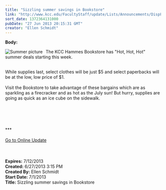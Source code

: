 ```yaml
---
title: "Sizzling summer savings in Bookstore"
link: "http://www.kcc.edu/FacultyStaff/update/Lists/Announcements/DispForm.aspx?ID=1153"
sort_date: 1372364131000
pubDate: "27 Jun 2013 20:15:31 GMT"
creator: "Ellen Schmidt"
---
```


<div><b>Body:</b> <div class="ExternalClass11877294CAEC4A3A8087F7A480A73F02">
<div>
<div style="float:left;margin-right:6px"><img alt="Summer picture" src="/SiteCollectionImages/summer-hot.jpg" /></div>
<p> The KCC Hammes Bookstore has &quot;Hot, Hot, Hot&quot; summer deals starting this week.</p></div>
<div> </div>
<div>While supplies last, select clothes will be just $5 and select paperbacks will be at the low, low price of $1.</div>
<div> </div>
<div>Visit the Bookstore to take advantage of these bargains which are as sparkling as a firecracker and as hot as the July sun! But hurry, supplies are going as quick as an ice cube on the sidewalk.</div>
<div> </div>
<div> </div>
<div><br /><br /><br />*** 
<div><br /></div>
<div></div>
<div></div>
<div><a href="/FacultyStaff/update/Pages/dailyupdate.aspx">Go to Online Update</a></div>
<div></div>
<div><br /></div></div>
<div> </div>
<div> </div></div></div>
<div><b>Expires:</b> 7/12/2013</div>
<div><b>Created:</b> 6/27/2013 3:15 PM</div>
<div><b>Created By:</b> Ellen Schmidt</div>
<div><b>Start Date:</b> 7/1/2013</div>
<div><b>Title:</b> Sizzling summer savings in Bookstore</div>
